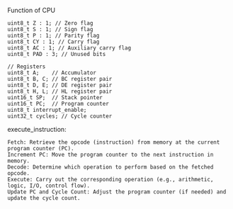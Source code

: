 Function of CPU

    uint8_t Z : 1; // Zero flag
    uint8_t S : 1; // Sign flag
    uint8_t P : 1; // Parity flag
    uint8_t CY : 1; // Carry flag
    uint8_t AC : 1; // Auxiliary carry flag
    uint8_t PAD : 3; // Unused bits

    // Registers
    uint8_t A;    // Accumulator
    uint8_t B, C; // BC register pair
    uint8_t D, E; // DE register pair
    uint8_t H, L; // HL register pair
    uint16_t SP;  // Stack pointer
    uint16_t PC;  // Program counter
    uint8_t interrupt_enable;
    uint32_t cycles; // Cycle counter


execute_instruction:

    Fetch: Retrieve the opcode (instruction) from memory at the current program counter (PC).
    Increment PC: Move the program counter to the next instruction in memory.
    Decode: Determine which operation to perform based on the fetched opcode.
    Execute: Carry out the corresponding operation (e.g., arithmetic, logic, I/O, control flow).
    Update PC and Cycle Count: Adjust the program counter (if needed) and update the cycle count.

